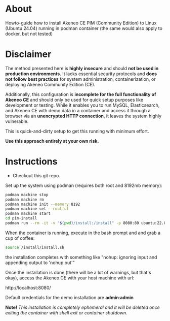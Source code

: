 # About

Howto-guide how to install Akeneo CE PIM (Community Edition) to Linux (Ubuntu 24.04) running in podman container (the same would also apply to docker, but not tested)

# Disclaimer

The method presented here is **highly insecure** and should **not be used in production environments**. It lacks essential security protocols and **does not follow best practices** for system administration, containerization, or deploying Akeneo Community Edition (CE). 

Additionally, this configuration is **incomplete for the full functionality of Akeneo CE** and should only be used for quick setup purposes like development or testing. While it enables you to run MySQL, Elasticsearch, and Akeneo CE with demo data in a container and access it through a browser via an **unencrypted HTTP connection**, it leaves the system highly vulnerable.

This is quick-and-dirty setup to get this running with minimum effort.

**Use this approach entirely at your own risk.**

# Instructions

- Checkout this git repo.

Set up the system using podman (requires both root and 8192mb memory):
```bash
podman machine stop
podman machine rm
podman machine init --memory 8192
podman machine set --rootful
podman machine start
cd pim-install
podman run --rm -it -v "$(pwd)/install:/install" -p 8080:80 ubuntu:22.04 bash
```

When the container is running, execute in the bash prompt and and grab a cup of coffee:
```bash
source /install/install.sh
```

the installation completes with something like "nohup: ignoring input and appending output to 'nohup.out'"

Once the installation is done (there will be a lot of warnings, but that's okay), access the Akeneo CE with your host machine with url:

http://localhost:8080/

Default credentials for the demo installation are **admin**:**admin**

**Note!** *This installation is completely ephemeral and it will be deleted once exiting the container with shell exit or container shutdown.*
